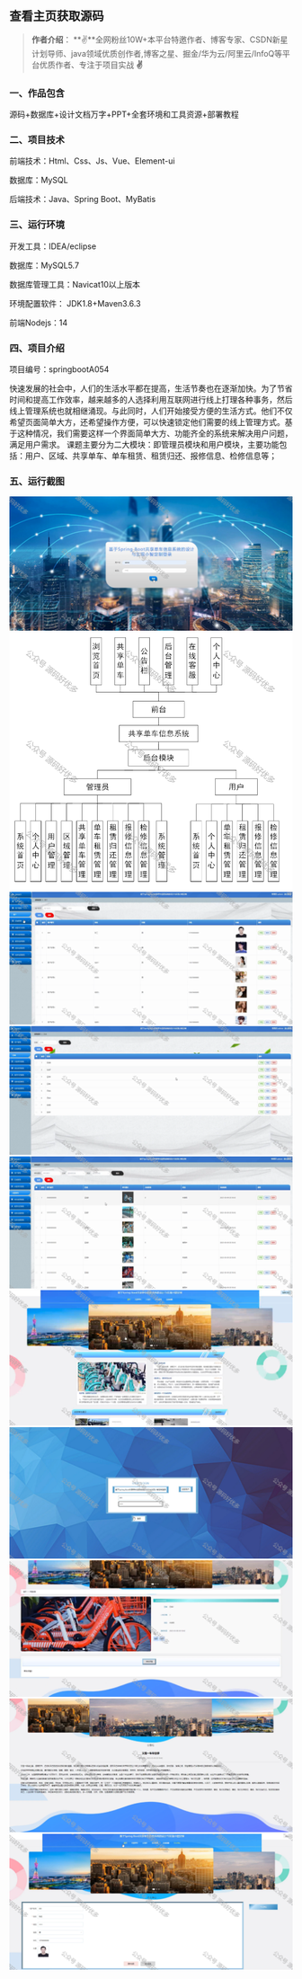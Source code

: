  
## 查看主页获取源码

> **作者介绍**： **✌**全网粉丝10W+本平台特邀作者、博客专家、CSDN新星计划导师、java领域优质创作者,博客之星、掘金/华为云/阿里云/InfoQ等平台优质作者、专注于项目实战 **✌**

  

### 一、作品包含

源码+数据库+设计文档万字+PPT+全套环境和工具资源+部署教程

### 二、项目技术

前端技术：Html、Css、Js、Vue、Element-ui

数据库：MySQL

后端技术：Java、Spring Boot、MyBatis

  

### 三、运行环境

开发工具：IDEA/eclipse

数据库：MySQL5.7

数据库管理工具：Navicat10以上版本

环境配置软件： JDK1.8+Maven3.6.3

前端Nodejs：14

  

### 四、项目介绍
项目编号：springbootA054

快速发展的社会中，人们的生活水平都在提高，生活节奏也在逐渐加快。为了节省时间和提高工作效率，越来越多的人选择利用互联网进行线上打理各种事务，然后线上管理系统也就相继涌现。与此同时，人们开始接受方便的生活方式。他们不仅希望页面简单大方，还希望操作方便，可以快速锁定他们需要的线上管理方式。基于这种情况，我们需要这样一个界面简单大方、功能齐全的系统来解决用户问题，满足用户需求。
课题主要分为二大模块：即管理员模块和用户模块，主要功能包括：用户、区域、共享单车、单车租赁、租赁归还、报修信息、检修信息等；

### 五、运行截图

![1.png](./1.png)
![2.png](./2.png)
![3.png](./3.png)
![4.png](./4.png)
![5.png](./5.png)
![6.png](./6.png)
![7.png](./7.png)
![8.png](./8.png)
![9.png](./9.png)
![10.png](./10.png)




  
